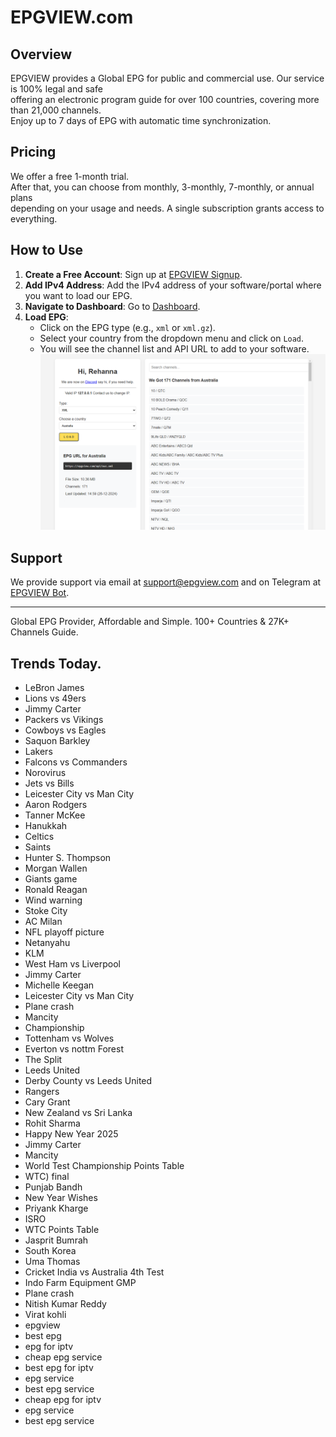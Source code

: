 # EPGVIEW.com



## Overview
EPGVIEW provides a Global EPG for public and commercial use. Our service is 100% legal and safe\
offering an electronic program guide for over 100 countries, covering more than 21,000 channels.\
Enjoy up to 7 days of EPG with automatic time synchronization.

## Pricing
We offer a free 1-month trial. \
After that, you can choose from monthly, 3-monthly, 7-monthly, or annual plans \
depending on your usage and needs. A single subscription grants access to everything.

## How to Use
1. **Create a Free Account**: Sign up at [EPGVIEW Signup](https://epgview.com/signup.php).
2. **Add IPv4 Address**: Add the IPv4 address of your software/portal where you want to load our EPG.
3. **Navigate to Dashboard**: Go to [Dashboard](https://epgview.com/dashboard.php).
4. **Load EPG**:
   - Click on the EPG type (e.g., `xml` or `xml.gz`).
   - Select your country from the dropdown menu and click on `Load`.
   - You will see the channel list and API URL to add to your software.
![EPGVIEW](img/dashboard.png)
## Support
We provide support via email at [support@epgview.com](mailto:support@epgview.com) and on Telegram at [EPGVIEW Bot](https://t.me/epgview_bot).

---

Global EPG Provider, Affordable and Simple. 100+ Countries & 27K+ Channels Guide.

## Trends Today.

- LeBron James
- Lions vs 49ers
- Jimmy Carter
- Packers vs Vikings
- Cowboys vs Eagles
- Saquon Barkley
- Lakers
- Falcons vs Commanders
- Norovirus
- Jets vs Bills
- Leicester City vs Man City
- Aaron Rodgers
- Tanner McKee
- Hanukkah
- Celtics
- Saints
- Hunter S. Thompson
- Morgan Wallen
- Giants game
- Ronald Reagan
- Wind warning
- Stoke City
- AC Milan
- NFL playoff picture
- Netanyahu
- KLM
- West Ham vs Liverpool
- Jimmy Carter
- Michelle Keegan
- Leicester City vs Man City
- Plane crash
- Mancity
- Championship
- Tottenham vs Wolves
- Everton vs nottm Forest
- The Split
- Leeds United
- Derby County vs Leeds United
- Rangers
- Cary Grant
- New Zealand vs Sri Lanka
- Rohit Sharma
- Happy New Year 2025
- Jimmy Carter
- Mancity
- World Test Championship Points Table
- WTC) final
- Punjab Bandh
- New Year Wishes
- Priyank Kharge
- ISRO
- WTC Points Table
- Jasprit Bumrah
- South Korea
- Uma Thomas
- Cricket India vs Australia 4th Test
- Indo Farm Equipment GMP
- Plane crash
- Nitish Kumar Reddy
- Virat kohli
- epgview
- best epg
- epg for iptv
- cheap epg service
- best epg for iptv
- epg service
- best epg service
- cheap epg for iptv
- epg service
- best epg service
